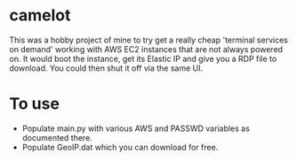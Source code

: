 # camelot

This was a hobby project of mine to try get a really cheap 'terminal services on demand'
working with AWS EC2 instances that are not always powered on. It would boot the instance,
get its Elastic IP and give you a RDP file to download. You could then shut it off via the
same UI.

# To use

* Populate main.py with various AWS and PASSWD variables as documented there.
* Populate GeoIP.dat which you can download for free.
